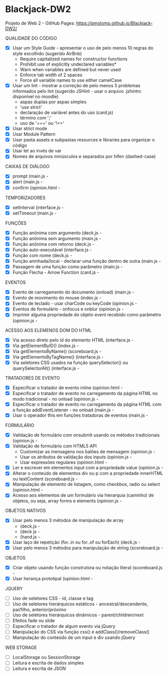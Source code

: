 # Blackjack-DW2
Projeto de Web 2 - GitHub Pages: https://pmslomp.github.io/Blackjack-DW2/

QUALIDADE DO CÓDIGO
- [x] Usar um Style Guide - apresentar o uso de pelo menos 10 regras do style escolhido (sugerido AirBnb)
  * Require capitalized names for constructor functions
  * Prohibit use of explicitly undeclared variables*
  * Warn when variables are defined but never used
  * Enforce tab width of 2 spaces
  * Force all variable names to use either camelCase
- [x] Usar um lint - mostrar a correção de pelo menos 5 problemas informados pelo lint (sugerido JSHint - usar o arquivo .jshintrc disponível no moodle)
  * aspas duplas por aspas simples
  * 'use strict'
  * declaração de variável antes do uso (card.js)
  * término com ';'
  * uso de '===' ou '!=='
- [x] Usar strict mode
- [x] Usar Module Pattern
- [x] Usar pasta assets e subpastas resources e libraries para organizar o código
- [x] Usar let ao invés de var
- [x] Nomes de arquivos minúsculos e separados por hífen (dashed-case)

CAIXAS DE DIÁLOGO
- [x] prompt (main.js -
- [x] alert (main.js - 
- [x] confirm (opinion.html - 

TEMPORIZADORES
- [x] setInterval (interface.js - 
- [x] setTimeout (main.js - 

FUNÇÕES
- [x] Função anônima com argumento (deck.js - 
- [x] Função anônima sem argumento (main.js - 
- [x] Função anônima com retorno (deck.js - 
- [x] Função auto-executável (interface.js - 
- [x] Função com nome (deck.js - 
- [x] Função aninhada/local - declarar uma função dentro de outra (main.js - 
- [x] Passagem de uma função como parâmetro (main.js - 
- [x] Função Flecha - Arrow Function (card.js - 

EVENTOS
- [x] Evento de carregamento do documento (onload) (main.js - 
- [x] Evento de movimento do mouse (index.js - 
- [x] Evento de teclado - usar charCode ou keyCode (opinion.js - 
- [x] Eventos de formulário - onfocus e onblur (opinion.js - 
- [x] Imprimir alguma propriedade do objeto event recebido como parâmetro (opinion.js - 

ACESSO AOS ELEMENOS DOM DO HTML
- [x] Via acesso direto pelo id do elemento HTML (interface.js - 
- [x] Via getElementByID() (index.js - 
- [x] Via getElementsByName() (scoreboard.js - 
- [x] Via getElementsByTagName() (interface.js - 
- [x] Via seletores CSS usados na função querySelector() ou querySelectorAll() (interface.js - 

TRATADORES DE EVENTO
- [x] Especificar o tratador de evento inline (opinion.html - 
- [x] Especificar o tratador de evento no carregamento da página HTML no modo tradicional - no onload (opinion.js - 
- [x] Especificar o tratador de evento no carregamento da página HTML com a função addEventListener - no onload (main.js - 
- [x] Usar o operador this em funções tratadoras de eventos (main.js - 

FORMULÁRIO
- [x] Validação de formulário com onsubmit usando os métodos tradicionais (opinion.js - 
- [x] Validação de formulário com HTML5 API
  - Customizar as mensagens nos balões de mensagem (opinion.js - 
  - Usar os atributos de validação dos inputs (opinion.js - 
  - Usar expressões regulares (opinion.html - 
- [x] Ler e escrever em elementos input com a propriedade value (opinion.js - 
- [x] Alterar o conteúdo de elementos div ou p com a propriedade innerHTML ou textContent (scoreboard.js - 
- [x] Manipulação de elemento de listagem, como checkbox, radio ou select (opinion.html - 
- [x] Acesso aos elementos de um formulário via hierarquia (caminho) de objetos, ou seja, array forms e elements (opinion.js - 

OBJETOS NATIVOS
- [x] Usar pelo menos 3 métodos de manipulação de array
  * (deck.js - 
  * (deck js - 
  * (hand.js - 
- [x] Usar laço de repetição (for..in ou for..of ou forEach) (deck.js - 
- [x] Usar pelo menos 3 métodos para manipulação de string (scoreboard.js - 

OBJETOS
- [x] Criar objeto usando função construtora ou notação literal (scoreboard.js - 
- [x] Usar herança prototipal (opinion.html - 

JQUERY
- [ ] Uso de seletores CSS - id, classe e tag
- [ ] Uso de seletores hierárquicos estáticos - ancestral/descendente, pai/filho, anterior/próximo
- [ ] Uso de seletores hierárquicos dinâmicos - parent/children/next
- [ ] Efeitos fade ou slide
- [ ] Especificar o tratador de algum evento via jQuery
- [ ] Manipulação do CSS via função css() e addClass()/removeClass()
- [ ] Manipulação do conteúdo de um input e div usando jQuery

WEB STORAGE
- [ ] LocalStorage ou SessionStorage
- [ ] Leitura e escrita de dados simples
- [ ] Leitura e escrita de JSON
